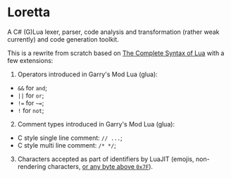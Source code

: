 # Loretta
A C# (G)Lua lexer, parser, code analysis and transformation (rather weak currently) and code generation toolkit.

This is a rewrite from scratch based on [The Complete Syntax of Lua](https://www.lua.org/manual/5.2/manual.html#9) with a few extensions:
1. Operators introduced in Garry's Mod Lua (glua):
  - `&&` for `and`;
  - `||` for `or`;
  - `!=` for `~=`;
  - `!` for `not`;
2. Comment types introduced in Garry's Mod Lua (glua):
  - C style single line comment: `// ...`;
  - C style multi line comment: `/* */`;
3. Characters accepted as part of identifiers by LuaJIT (emojis, non-rendering characters, [or any byte above `0x7F`](https://github.com/GGG-KILLER/Loretta/blob/master/Loretta/Lexing/Modules/IdentifierLexerModule.cs#L61)).

